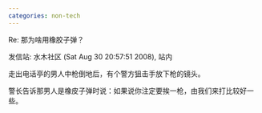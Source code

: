 ```yaml
---
categories: non-tech
---
```

 Re: 那为啥用橡胶子弹？

发信站: 水木社区 (Sat Aug 30 20:57:51 2008), 站内



走出电话亭的男人中枪倒地后，有个警方狙击手放下枪的镜头。

警长告诉那男人是橡皮子弹时说：如果说你注定要挨一枪，由我们来打比较好一些。



